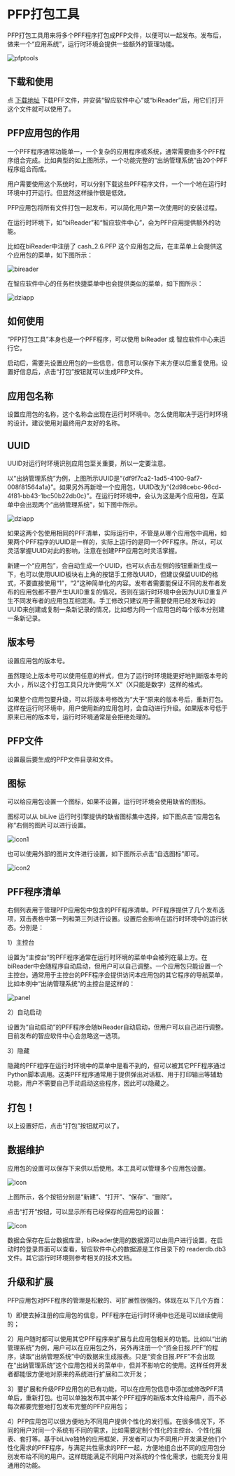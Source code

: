 # PFP打包工具

PFP打包工具用来将多个PFF程序打包成PFP文件，以便可以一起发布。发布后，做来一个“应用系统”，运行时环境会提供一些额外的管理功能。

![pfptools](1.png)

## 下载和使用

点 [下载地址](https://www.bilive.com/site_media/media/tools/PFPtools.PFF) 下载PFF文件，并安装“智应软件中心”或“biReader”后，用它们打开这个文件就可以使用了。

## PFP应用包的作用

一个PFF程序通常功能单一，一个复杂的应用程序或系统，通常需要由多个PFF程序组合完成。比如典型的如上图所示，一个功能完整的“出纳管理系统”由20个PFF程序组合而成。

用户需要使用这个系统时，可以分别下载这些PFF程序文件，一个一个地在运行时环境中打开运行。但显然这样操作很是低效。

PFP应用包将所有文件打包一起发布，可以简化用户第一次使用时的安装过程。

在运行时环境下，如“biReader”和“智应软件中心”，会为PFP应用提供额外的功能。

比如在biReader中注册了 cash_2.6.PFP 这个应用包之后，在主菜单上会提供这个应用包的菜单，如下图所示：

![bireader](2.png)

在智应软件中心的任务栏快捷菜单中也会提供类似的菜单，如下图所示：

![dziapp](3.png)

## 如何使用

“PFP打包工具”本身也是一个PFF程序，可以使用 biReader 或 智应软件中心来运行它。

启动后，需要先设置应用包的一些信息，信息可以保存下来方便以后重复使用。设置好信息后，点击“打包”按钮就可以生成PFP文件。

## 应用包名称

设置应用包的名称，这个名称会出现在运行时环境中。怎么使用取决于运行时环境的设计。建议使用对最终用户友好的名称。

## UUID

UUID对运行时环境识别应用包至关重要，所以一定要注意。

以“出纳管理系统”为例，上图所示UUID是“{df9f7ca2-1ad5-4100-9af7-008f81564a1a}”。如果另外再新增一个应用包，UUID改为“{2d98cebc-96cd-4f81-bb43-1bc50b22db0c}”。在运行时环境中，会认为这是两个应用包，在菜单中会出现两个“出纳管理系统”，如下图中所示。

![dziapp](3.png)

如果这两个包使用相同的PFF清单，实际运行中，不管是从哪个应用包中调用，如果两个PFF程序的UUID是一样的，实际上运行的是同一个PFF程序。所以，可以灵活掌握UUID对此的影响，注意在创建PFP应用包时灵活掌握。

新建一个“应用包”，会自动生成一个UUID，也可以点击左侧的按钮重新生成一下，也可以使用UUID板块右上角的按钮手工修改UUID，但建议保留UUID的格式，不要直接使用“1”，“2”这种简单化的内容。发布者需要能保证不同的发布者发布的应用包都不要产生UUID重复的情况，否则在运行时环境中会因为UUID重复产生不同发布者的应用包互相混淆。手工修改只建议用于需要使用已经发布过的UUID来创建或复制一条新记录的情况，比如想为同一个应用包的每个版本分别建一条新记录。

## 版本号

设置应用包的版本号。

虽然理论上版本号可以使用任意的样式，但为了运行时环境能更好地判断版本号的大小 ，所以这个打包工具只允许使用“X.X”（X只能是数字）这样的格式。

如果整个应用包要升级，可以将版本号修改为“大于”原来的版本号后，重新打包。这样在运行时环境中，用户使用新的应用包时，会自动进行升级。如果版本号低于原来已用的版本号，运行时环境通常是会拒绝处理的。

## PFP文件

设置最后要生成的PFP文件目录和文件。

## 图标

可以给应用包设置一个图标，如果不设置，运行时环境会使用缺省的图标。

图标可以从 biLive 运行时引擎提供的缺省图标集中选择，如下图点击“应用包名称”右侧的图片可以进行设置。

![icon1](4.png)

也可以使用外部的图片文件进行设置，如下图所示点击“自选图标”即可。

![icon2](6.png)

## PFF程序清单

右侧列表用于管理PFP应用包中包含的PFF程序清单。PFF程序提供了几个发布选项，双击表格中第一列和第三列进行设置。设置后会影响在运行时环境中的运行状态。分别是：

1）主控台

设置为“主控台”的PFF程序通常在运行时环境的菜单中会被列在最上方。在biReader中会随程序自动启动，但用户可以自己调整。一个应用包只能设置一个主控台。通常用于主控台的PFF程序会提供访问本应用包的其它程序的导航菜单，比如本例中“出纳管理系统”的主控台是这样的：

![panel](5.png)

2）自动启动

设置为“自动启动”的PFF程序会随biReader自动启动，但用户可以自己进行调整。目前发布的智应软件中心会忽略这一选项。

3）隐藏

隐藏的PFF程序在运行时环境中的菜单中是看不到的，但可以被其它PFF程序通过Python脚本调用。这类PFF程序通常用于提供弹出对话框、用于打印输出等辅助功能，用户不需要自己手动启动这些程序，因此可以隐藏之。

## 打包！

以上设置好后，点击“打包”按钮就可以了。

## 数据维护

应用包的设置可以保存下来供以后使用。本工具可以管理多个应用包设置。

![icon](7.png)

上图所示，各个按钮分别是“新建”、“打开”、“保存”、“删除”。

点击“打开”按钮，可以显示所有已经保存的应用包的设置：

![icon](8.png)

数据会保存在后台数据库里，biReader使用的数据源可以由用户进行设置，在启动时的登录界面可以查看，智应软件中心的数据源是工作目录下的 readerdb.db3 文件。其它运行时环境则参考相关的技术文档。

## 升级和扩展

PFP应用包对PFF程序的管理是松散的、可扩展性很强的。体现在以下几个方面：

1）即使去掉注册的应用包的信息，PFF程序在运行时环境中也还是可以继续使用的；

2）用户随时都可以使用其它PFF程序来扩展与此应用包相关的功能。比如以“出纳管理系统”为例，用户可以在应用包之外，另外再注册一个“资金日报.PFF”的程序，读取“出纳管理系统”中的数据来生成报表。只是“资金日报.PFF”不会出现在“出纳管理系统”这个应用包相关的菜单中，但并不影响它的使用。这样任何开发者都能很方便地对原来的系统进行扩展和二次开发；

3）要扩展和升级PFP应用包的已有功能，可以在应用包信息中添加或修改PFF清单后，重新打包。也可以单独发布其中某个PFF程序的新版本文件给用户，而不必每次都要完整地打包发布完整的PFP应用包；

4）PFP应用包可以很方便地为不同用户提供个性化的发行版。在很多情况下，不同的用户对同一个系统有不同的需求，比如需要定制个性化的主控台、个性化报表、套打等。基于biLive独特的应用框架，开发者可以为不同用户开发满足他们个性化需求的PFF程序，与满足共性需求的PFF一起，方便地组合出不同的应用包分别发布给不同的用户。这样既能满足不同用户对系统的个性化需求，也能充分复用通用的功能。
